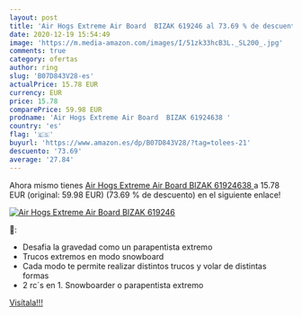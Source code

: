 ```yaml
---
layout: post
title: 'Air Hogs Extreme Air Board  BIZAK 619246 al 73.69 % de descuento'
date: 2020-12-19 15:54:49
image: 'https://m.media-amazon.com/images/I/51zk33hcB3L._SL200_.jpg'
comments: true
category: ofertas
author: ring
slug: 'B07D843V28-es'
actualPrice: 15.78 EUR
currency: EUR
price: 15.78
comparePrice: 59.98 EUR
prodname: 'Air Hogs Extreme Air Board  BIZAK 61924638 '
country: 'es'
flag: '🇪🇸'
buyurl: 'https://www.amazon.es/dp/B07D843V28/?tag=tolees-21'
descuento: '73.69'
average: '27.84'
---
```


Ahora mismo tienes [Air Hogs Extreme Air Board  BIZAK 61924638 ](https://www.amazon.es/dp/B07D843V28/?tag=tolees-21) a 15.78 EUR (original: 59.98 EUR) (73.69 %  de descuento) en el siguiente enlace!

[![Air Hogs Extreme Air Board  BIZAK 619246](https://m.media-amazon.com/images/I/51zk33hcB3L._SL200_.jpg)](https://www.amazon.es/dp/B07D843V28/?tag=tolees-21)

🔎:

- Desafia la gravedad como un parapentista extremo
- Trucos extremos en modo snowboard
- Cada modo te permite realizar distintos trucos y volar de distintas formas
- 2 rc´s en 1. Snowboarder o parapentista extremo

[Visítala!!!](https://www.amazon.es/dp/B07D843V28/?tag=tolees-21)
